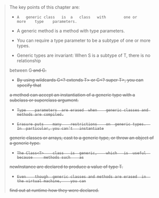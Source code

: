 > The	key	points		of		this	chapter	are: 
> 
> -   	A	generic	class	is	a	class	with		one	or		more	type	parameters.
> 
> -   A	generic	method	is	a	method	with		type	parameters.
> 
> -   You	can	require	a	type	parameter		to		be	a	subtype	of		one	or		more	types.
> 
> -  Generic	types	are	invariant:	When	S	is	a	subtype	of 	T,	there	is	no	relationship
> 
> 
> between	G<S>	and	G<T>. 
> 
> -  By	using	wildcards	G<?	extends	T>	or		G<?	super	T>,	you	can	specify	that
> 
> a	method	can	accept	an	instantiation	of	a	generic	type	with	a	subclass		or		superclass
> 	argument.
> 
> -   	Type	parameters	are	erased	when	generic	classes	and	methods	are	compiled.
> 
> -   	Erasure	puts	many	restrictions	on	generic	types.	In	particular,	you	can’t	instantiate
> 
> generic	classes	or		arrays,	cast		to	a	generic	type,	or		throw	an	object	of		a	generic	type.
> 
> -   	The	Class<T>	class	is	generic,	which	is	useful	because		methods	such	as
> 
> newInstance	are	declared		to		produce	a	value	of		type	T.
> 
> -   	Even	though	generic	classes	and	methods	are	erased	in	the	virtual	machine,	you	can
> 
> find	out	at		runtime	how		they	were	declared.